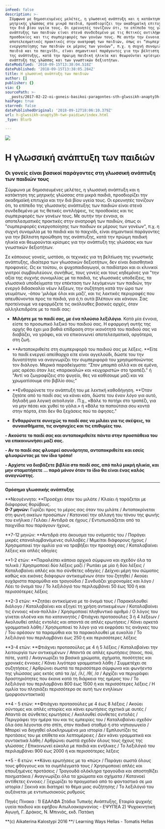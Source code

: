 ```yaml
---
inFeed: false
description: >-
  Σύμφωνα με δημοσιευμένες μελέτες, η γλωσσική ανάπτυξη και η κατάκτηση της
  μητρικής γλώσσας στα μικρά παιδιά, προσδιορίζει την ακαδημαϊκή επιτυχία και
  την διά βίου υγεία τους. Οι ερευνητές τονίζουν ότι, το επίπεδο της γλωσσικής
  ανάπτυξης των παιδιών είναι στενά συνδεδεμένο με τις θετικές αντιλήψεις, τις
  προσδοκίες και τις συμπεριφορές των γονέων τους. Με αυτήν την έννοια, οι
  αποτελεσματικές πρακτικές στην ανατροφή των παιδιών, όπως οι “συμπεριφορές
  ενεργοποίησης των παιδιών εκ μέρους των γονέων”, π.χ. η συχνή συνομιλία με τα
  παιδιά και το παιχνίδι, είναι σημαντικοί παράγοντες για την βέλτιστη προώθηση
  της ανάπτυξης, κατά την πρώιμη παιδική ηλικία και θεωρούνται κρίσιμες για την
  ανάπτυξη της γλώσσας και των γνωστικών δεξιοτήτων.
dateModified: '2018-09-15T13:38:04.518Z'
datePublished: '2018-09-15T13:38:05.284Z'
title: Η γλωσσική ανάπτυξη των παιδιών
author: []
publisher: {}
via: {}
sourcePath: >-
  _posts/2017-02-22-oi-goneis-basikoi-paragontes-sth-glwssikh-anapty3h-twn-paidi.md
hasPage: true
starred: false
datePublishedOriginal: '2018-09-12T18:06:10.379Z'
url: h-glwssikh-anapty3h-twn-paidiwn/index.html
_type: Blurb

---
```

![](https://the-grid-user-content.s3-us-west-2.amazonaws.com/ce533fbd-7776-4bf7-bee6-b6c0943ace02.jpg)

# Η γλωσσική ανάπτυξη των παιδιών

### Οι γονείς είναι βασικοί παράγοντες στη γλωσσική ανάπτυξη των παιδιών τους

Σύμφωνα με δημοσιευμένες μελέτες, η γλωσσική ανάπτυξη και η κατάκτηση της μητρικής γλώσσας στα μικρά παιδιά, προσδιορίζει την ακαδημαϊκή επιτυχία και την διά βίου υγεία τους. Οι ερευνητές τονίζουν ότι, το επίπεδο της γλωσσικής ανάπτυξης των παιδιών είναι στενά συνδεδεμένο με τις θετικές αντιλήψεις, τις προσδοκίες και τις συμπεριφορές των γονέων τους. Με αυτήν την έννοια, οι αποτελεσματικές πρακτικές στην ανατροφή των παιδιών, όπως οι "συμπεριφορές ενεργοποίησης των παιδιών εκ μέρους των γονέων", π.χ. η συχνή συνομιλία με τα παιδιά και το παιχνίδι, είναι σημαντικοί παράγοντες για την βέλτιστη προώθηση της ανάπτυξης, κατά την πρώιμη παιδική ηλικία και θεωρούνται κρίσιμες για την ανάπτυξη της γλώσσας και των γνωστικών δεξιοτήτων.

Σε κάποιους γονείς, ωστόσο, οι τεχνικές για τη βελτίωση της γνωστικής ανάπτυξης, ιδιαίτερα των γλωσσικών δεξιοτήτων, δεν είναι διαισθητικά προφανείς. Ως εκ τούτου, οι ψυχοπαιδαγωγοί, οι παιδίατροι και οι κλινικοί γιατροί συμβουλεύουν, συνήθως, τους γονείς και τους κηδεμόνες για "την αξία της συχνής συνομιλίας με τα παιδιά, τις γλωσσικές υποδείξεις, τα γλωσσικά υποδείγματα την επέκταση των λεγόμενων των παιδιών, την ενεργό διδασκαλία νέων λέξεων, την συζήτηση κατά την ώρα των γευμάτων, -όπου 'μιλάμε όλοι και μαζί', και τις λεκτικές περιγραφές που απευθύνονται προς τα παιδιά, για ό,τι αυτά βλέπουν και κάνουν. Σας προτείνουμε να εφαρμόζετε τις ακόλουθες βασικές αρχές, όταν αλληλεπιδράτε με το παιδί σας:

- **Μιλήστε με το παιδί σας, με ένα πλούσιο λεξιλόγιο**. Κατά μία έννοια, είστε το προσωπικό λεξικό του παιδιού σας. Η εφαρμογή αυτής της αρχής θα έχει μια βαθιά επίδραση στην ικανότητά του παιδιού σας να διαβάζει, να γράφει, και να επικοινωνεί αποτελεσματικά, αργότερα, στη ζωή.

- **Ανταποκριθείτε στη συμπεριφορά του παιδιού σας με λέξεις. **Είτε το παιδί ενεργεί απείθαρχα είτε είναι αγγελούδι, δώστε του την δυνατότητα να αναγνωρίζει την συμπεριφορά του χρησιμοποιώντας τον διάλογο. Μερικά παραδείγματα: "Στον μπαμπά αλλά και σε εμένα, μας αρέσει όταν λες «παρακαλώ» και «ευχαριστώ» στο τραπέζι." ή "Αντί να ζωγραφίζεις στο ψυγείο, θες να καθίσουμε μαζί και να χρωματίσουμε στο βιβλίο σου;"

- **Ενθαρρύνετε την ανάπτυξή του με λεκτική καθοδήγηση. **Όταν ζητάτε από το παιδί σας να κάνει κάτι, δώστε του έναν _λόγο_ για αυτό, δηλαδή μια _λογική αιτιολογία_ . Π.χ., «Βάλε το ποτήρι στο τραπέζι, για να μην πέσει και χυθεί το γάλα.» ή «Βάλε τα παπούτσια σου κοντά στην πόρτα, έτσι δεν θα ξεχάσεις πού τα άφησες."

- **Ενθαρρύνετε συνεχώς το παιδί σας να μιλάει για τις σκέψεις, τα συναισθήματα, τις ανησυχίες και τις επιθυμίες του.**

**- Ακούστε το παιδί σας και ανταποκριθείτε πάντα στην προσπάθεια του να επικοινωνήσει μαζί σας.**

**- Αν το παιδί σας φλυαρεί ασυνάρτητα, ανταποκριθείτε και εσείς φλυαρώντας με τον ίδιο τρόπο!**

**- Αρχίστε να διαβάζετε βιβλία στο παιδί σας, από πολύ μικρή ηλικία, και μην σταματήσετε ... παρά μόνον όταν το ίδιο θα είναι ένας καλός αναγνώστης.**

----------------------

**Ορόσημα γλωσσικής ανάπτυξης**

**Νεογέννητο: **Προσέχει όταν του μιλάτε / Κλαίει ή ταράζεται με διάφορους θορύβους.  
**0-7 μηνών:** Γυρίζει προς το μέρος σας όταν του μιλάτε / Ανταποκρίνεται στη φωνή οικείων προσώπων / Κατανοεί την αλλαγή του τόνου της φωνής του ενήλικα / Γελάει / Αντιδρά σε ήχους / Εντυπωσιάζεται από τα παιχνίδια που παράγουν ήχους.

**7-12 μηνών: **Αντιδρά στο άκουσμα του ονόματός του / Παράγει μικρές επαναλαμβανόμενες συλλαβές / Μιμείται διάφορους ήχους / Χρησιμοποιεί την ομιλία για να τραβήξει την προσοχή σας / Καταλαβαίνει λέξεις και απλές οδηγίες

**1-2 ετών: **Παραλείπει κάποια αρχικά σύμφωνα και σχεδόν όλα τα τελικά / Χρησιμοποιεί δύο λέξεις μαζί / Ρωτάει με μία ή δύο λέξεις / Καταλαβαίνει απλές και πιο σύνθετες οδηγίες / Δείχνει μέρη του σώματος καθώς και εικόνες διάφορων αντικειμένων όταν του ζητηθεί / Ακούει ευχάριστα παραμύθια και τραγούδια / Συνδυάζει χειρονομίες και λόγο / Λέει το όνομά του / Το λεξιλόγιό του περιλαμβάνει 50 έως 100 ή και περισσότερες λέξεις

**2-3 ετών: **Ζητάει αντικείμενα με το όνομά τους / Παρακολουθεί διάλογο / Καταλαβαίνει και εξηγεί τη χρήση αντικειμένων / Καταλαβαίνει τις έννοιες «ένα-πολλά» / Χρησιμοποιεί πληθυντικό αριθμό / Ο λόγος του γίνεται ολοένα και πιο κατανοητός / Φτιάχνει προτασούλες 3 ή 4 λέξεων / Ακολουθεί απλές εντολές και απαντά σε απλές ερωτήσεις / Κάνει αρκετά γραμματικά λάθη / Χρησιμοποιεί το λόγο για να εκφράσει τις ανάγκες του / Του αρέσουν τα παραμύθια και τα παρακολουθεί με ευκολία / Το λεξιλόγιό του περιλαμβάνει έως 250 ή και περισσότερες λέξεις

**3-4 ετών: **Φτιάχνει προτασούλες με 4 ή 5 λέξεις / Καταλαβαίνει την λειτουργία των αντικειμένων / Απαντά σε απλές ερωτήσεις (ποιος, πού, πότε, γιατί) / Αναγνωρίζει τα βασικά χρώματα, σχήματα, ποσότητες και χρονικές έννοιες / Κάνει λιγότερα γραμματικά λάθη / Συμμετέχει σε συζητήσεις / Αρθρώνει σωστά τα περισσότερα σύμφωνα και φωνήεντα της γλώσσας μας εκτός από τα /ρ/, /λ/, /θ/, /σ / Αρχίζει να περιγράφει δραστηριότητες που έκανε κατά τη διάρκεια της ημέρας του / Το λεξιλόγιό του περιλαμβάνει 800 έως 1500 ή και περισσότερες λέξεις / Η ομιλία του πλησιάζει περισσότερο σε αυτή των ενηλίκων (μορφοσυντακτικά)

**4 - 5 ετών: **Φτιάχνει προτασούλες με 4 έως 8 λέξεις / Ακούει σύντομες και απλές ιστορίες και κάνει ερωτήσεις σχετικά με αυτές / Απαντά σε σύνθετες ερωτήσεις / Ακολουθεί σύνθετες εντολές / Περιγράφει την ημέρα του και τις εμπειρίες του / Καταλαβαίνει σχεδόν όλα όσα λέγονται στο σπίτι, στον παιδικό σταθμό ή στο νηπιαγωγείο / Μπορεί να διηγηθεί ολοκληρωμένα μια ιστορία / Εμπλουτίζει τις προτάσεις του με επίθετα και λεπτομέρειες / Δεν κάνει γραμματικά και συντακτικά λάθη / Αρθρώνει σωστά σχεδόν όλους τους ήχους της γλώσσας / Επικοινωνεί εύκολα με παιδιά και ενήλικες / Το λεξιλόγιό του περιλαμβάνει 900 έως 2000 ή και περισσότερες λέξεις

**5 - 6 ετών: **Κάνει ερωτήσεις με το «πώς» / Παράγει σωστά όλους τους φθόγγους και τα συμπλέγματά τους / Χρησιμοποιεί απλές και επαυξημένες προτάσεις / Τραγουδά ολόκληρα τραγούδια και αποστηθίζει ποιηματάκια / Αναγνωρίζει όλα τα χρώματα και σχήματα / Κατανοεί αντίθετες έννοιες / Ξεχωρίζει το πραγματικό από το φανταστικό σε μια ιστορία / Ξεκινά και διατηρεί το θέμα μιας συζήτησης / Το λεξιλόγιό του αυξάνεται με εντυπωσιακούς ρυθμούς

Πηγές Πίνακα : 1) ΕΔΑΛΦΑ Στάδια Τυπικής Ανάπτυξης, Εταιρία ψυχικής υγεία παιδιού και εφήβου Αιτωλοακαρνανίας - ΕΨΥΠΕΑ 2) Ψυχοκινητική Αγωγή, Γ. Δράκος, Ν. Μπινιάς, εκδ. Πατάκη

**(c) Aikaterina Kalostypi 2016 **/ Learning Ways Hellas - Tomatis Hellas